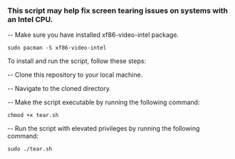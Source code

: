 ### This script may help fix screen tearing issues on systems with an Intel CPU.
-- Make sure you have installed xf86-video-intel package.

   ```
sudo pacman -S xf86-video-intel
   ```

To install and run the script, follow these steps:

-- Clone this repository to your local machine.

-- Navigate to the cloned directory.

-- Make the script executable by running the following command:
   ```
chmod +x tear.sh
   ```
-- Run the script with elevated privileges by running the following command:
   ```
sudo ./tear.sh
   ```
